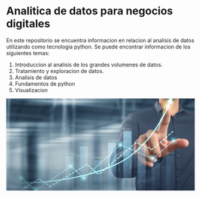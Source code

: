 # Analitica de datos para negocios digitales

En este repositorio se encuentra informacion en relacion al analisis de datos utilizando como
tecnologia python.
Se puede encontrar informacion de los siguientes temas:

1. Introduccion al analisis de los grandes volumenes de datos.
1. Tratamiento y exploracion de datos.
1. Analisis de datos
1. Fundamentos de python
1. Visualizacion

![Analitica de datos](./img/analitica_datos.jpg)